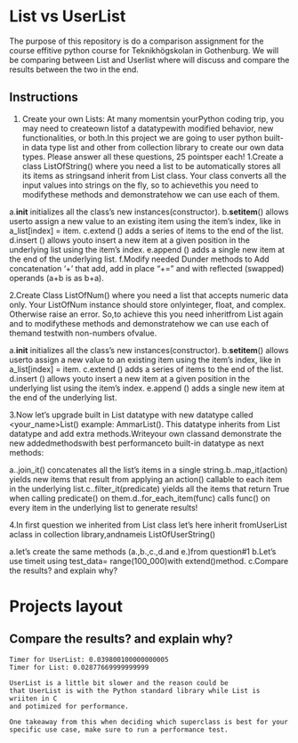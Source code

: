 # List vs UserList

The purpose of this repository is do a comparison assignment for the course effitive python course for Teknikhögskolan in Gothenburg. We will be comparing between List and Userlist where will discuss and compare the results between the two in the end. 

## Instructions

1. Create your own Lists: At many momentsin yourPython coding trip, you may need to createown listof a datatypewith modified behavior, new functionalities, or both.In this project we are going to user python built-in data type list and other from collection library to create our own data types. Please answer all these questions, 25 pointsper each! 1.Create a class ListOfString() where you need a list to be automatically stores all its items as stringsand inherit from List class. Your class converts all the input values into strings on the fly, so to achievethis you need to modifythese methods and demonstratehow we can use each of them. 

a.__init__ initializes all the class’s new instances(constructor).
b.__setitem__() allows userto assign a new value to an existing item using the item’s index, like in a_list[index] = item.
c.extend () adds a series of items to the end of the list.
d.insert () allows youto insert a new item at a given position in the underlying list using the item’s index.
e.append () adds a single new item at the end of the underlying list.
f.Modify needed Dunder methods to Add concatenation ‘+’ that add, add in place “+=” and with reflected (swapped) operands (a+b is as b+a).

2.Create Class ListOfNum()  where you need a list that accepts numeric data only. Your ListOfNum instance should store onlyinteger, float, and complex. Otherwise raise an error. So,to achieve this you need inheritfrom List again and to modifythese methods and demonstratehow we can use each of themand testwith non-numbers ofvalue.

a.__init__ initializes all the class’s new instances(constructor).
b.__setitem__() allows userto assign a new value to an existing item using the item’s index, like in a_list[index] = item.
c.extend () adds a series of items to the end of the list.
d.insert () allows youto insert a new item at a given position in the underlying list using the item’s index.
e.append () adds a single new item at the end of the underlying list.

3.Now let’s upgrade built in List datatype with new datatype called <your_name>List() example:  AmmarList(). This datatype inherits from List datatype and add extra methods.Writeyour own classand demonstrate the new addedmethodswith best performanceto built-in datatype as next methods:

a..join_it() concatenates all the list’s items in a single string.b..map_it(action) yields new items that result from applying an action() callable to each item in the underlying list.c..filter_it(predicate) yields all the items that return True when calling predicate() on them.d..for_each_item(func) calls func() on every item in the underlying list to generate results!

4.In first question we inherited from List class let’s here inherit fromUserList aclass in collection library,andnameis ListOfUserString()

a.let’s create the same methods (a.,b.,c.,d.and e.)from question#1
b.Let’s use timeit using test_data= range(100_000)with extend()method.
c.Compare the results? and explain why?

# Projects layout



## Compare the results? and explain why?

    Timer for UserList: 0.039800100000000005
    Timer for List: 0.02877669999999999
    
    UserList is a little bit slower and the reason could be
    that UserList is with the Python standard library while List is wriiten in C
    and potimized for performance.

    One takeaway from this when deciding which superclass is best for your specific use case, make sure to run a performance test.